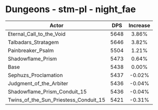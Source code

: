 # Dungeons - stm-pl - night_fae
| Actor | DPS | Increase |
|---|:---:|:---:|
|Eternal_Call_to_the_Void|5648|3.86%|
|Talbadars_Stratagem|5646|3.82%|
|Painbreaker_Psalm|5504|1.21%|
|Shadowflame_Prism|5473|0.64%|
|Base|5438|0.00%|
|Sephuzs_Proclamation|5437|-0.02%|
|Judgment_of_the_Arbiter|5436|-0.04%|
|Shadowflame_Prism_Conduit_15|5436|-0.04%|
|Twins_of_the_Sun_Priestess_Conduit_15|5421|-0.31%|
